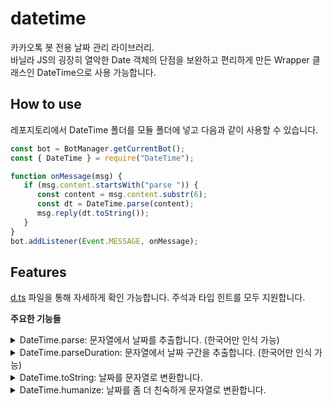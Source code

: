 # datetime

카카오톡 봇 전용 날짜 관리 라이브러리.  
바닐라 JS의 굉장히 열악한 Date 객체의 단점을 보완하고 편리하게 만든 Wrapper 클래스인 DateTime으로 사용 가능합니다.

## How to use

레포지토리에서 DateTime 폴더를 모듈 폴더에 넣고 다음과 같이 사용할 수 있습니다.
```js
const bot = BotManager.getCurrentBot();
const { DateTime } = require("DateTime");

function onMessage(msg) {
   if (msg.content.startsWith("parse ")) {
      const content = msg.content.substr(6);
      const dt = DateTime.parse(content);
      msg.reply(dt.toString());
   }
}
bot.addListener(Event.MESSAGE, onMessage);
```

## Features

[d.ts](https://github.com/essentialib/datetime/blob/main/src/index.d.ts) 파일을 통해 자세하게 확인 가능합니다. 주석과 타입 힌트를 모두 지원합니다.

**주요한 기능들**

<details>
  <summary> DateTime.parse: 문자열에서 날짜를 추출합니다. (한국어만 인식 가능) </summary>

  ```js
  parse`새벽 3시`    // ✅
  parse`오전 4시`    // ✅
  parse`오후 7:15`  // ✅
  parse`4시`   // ✅
  parse`11시`  // ✅
  parse`3월 4일`    // ✅
  parse`3월 4일 7시 15분`   // ✅
  parse`3월 9일 오전 7시 3초`   // ✅
  parse`18시 34초`   // ✅
  parse`다음 날` // ✅
  parse`담날`   // ✅
  parse`다음 주` // ✅
  parse`담주` // ✅
  parse`저번 주` // ✅
  parse`저번주`  // ✅
  parse`지난주`  // ✅
  parse`지난 주 금요일` // ✅
  parse`지난주 수요일`  // ✅
  parse`3주 후` // ✅
  parse`다음 달` // ✅
  parse`1달 후` // ✅
  parse`다음 해` // ✅
  parse`1년 후` // ✅
  parse`저번 주 일요일`  // ✅
  parse`다음 주 월요일`	// ✅
  parse`다다음 주`    // ✅
  parse`다다음 주 일요일`    // ✅
  parse`일요일`  // ✅
  parse`토요일`    // ✅
  parse`이번 주 일요일` // ✅
  parse`저저저번주일요일` // ✅
  parse`이번 해` // ✅
  parse`이번 주` // ✅
  parse`오늘`   // ✅
  parse`어제`   // ✅
  parse`내일`   // ✅
  parse`낼`   // ✅
  parse`모레`   // ✅
  parse`글피`    // ✅
  parse`그글피`   // ✅
  parse`그그글피`  // ✅
  parse`그제`   // ✅
  parse`그저께`  // ✅
  parse`그끄저께` // ✅
  parse`그그끄저께`    // ✅
  parse`3시간 후`    // ✅
  parse``   // ✅
  parse`5시간 13분 8초 후`    // ✅
  parse`4시간 3분 이전`    // ✅
  parse`아침`    // ✅
  parse`정오`    // ✅
  parse`점심`    // ✅
  parse`저녁`    // ✅
  parse`자정`    // ✅
  parse`9시`;   // ✅
  parse`12시`;  // ✅
  parse`금요일 밥`;    // ✅
  parse`3월 13일 7시 3초 급식`;  // ✅
  parse`3/4`;	// ✅
  parse`3-4`;	// ✅
  parse`2024/3/21`;	// ✅
  parse`2024.3.21`;	// ✅
  parse`2024-3-21`;	// ✅
  parse`이번주 일요일`	// ✅
  parse`이번주 일요일`	// ✅
  parse`이번주 일요일까지`	// ✅
  
  // 기준 날짜에서 다시 parse
  datetime = DateTime.parse('이번주 일요일');
  console.log(datetime.toString());
  console.log(datetime.parse('3일 후').toString());	// 이번주 일요일에서 3일 후 ✅

  // getString 인자 사용
  DateTime.parse('내일 3시에 미팅', true, true)  // 첫 번째 인자는 getString, 두 번째 인자는 filterIncludeEnding
  // => { parse: DateTime('2024년 7월 14일 오후 3:00:00'), string: '미팅' }
  ```
</details>

<details>
  <summary> DateTime.parseDuration: 문자열에서 날짜 구간을 추출합니다. (한국어만 인식 가능) </summary>

  ```js
  parseDuration`내일 3시부터 5시까지 미팅`;  // ✅
  parseDuration`모레 6시부터 9시 스터디`; // ✅
  parseDuration`다음주 화요일 9시부터 10시까지 연세세브란스 방문`; // ✅
  ```
</details>

<details>
  <summary> DateTime.toString: 날짜를 문자열로 변환합니다. </summary>
  
  - `s`: 초 (e.g. 0, 1, ..., 59)
  - `ss`: 2자리 초 (e.g. 00, 01, ..., 59)
  - `sss`: 밀리초 (e.g. 000, 001, ..., 999)
  - `m`: 분 (e.g. 0, 1, ..., 59)
  - `mm`: 2자리 분 (e.g. 00, 01, ..., 59)
  - `h`: 시 (e.g. 0, 1, ..., 12)
  - `hh`: 2자리 시 (e.g. 00, 01, ..., 12)
  - `i`: 시 (e.g. 0, 1, ..., 23)
  - `ii`: 2자리 시 (e.g. 00, 01, ..., 23)
  - `t`: 오전/오후 (e.g. 오전, 오후)
  - `D`: 일 (e.g. 1, 2, ..., 31)
  - `DD`: 2자리 일 (e.g. 01, 02, ..., 31)
  - `W`: 짧은 요일 (e.g. 일, 월, ..., 토)
  - `WW`: 긴 요일 (e.g. 일요일, 월요일, ..., 토요일)
  - `M`: 월 (e.g. 1, 2, ..., 12)
  - `MM`: 2자리 월 (e.g. 01, 02, ..., 12)
  - `MMM`: 짧은 월 (e.g. Jan, Feb, ..., Dec) **한국어는 동일**
  - `MMMM`: 긴 월 (e.g. January, February, ..., December) **한국어는 동일**
  - `YY`: 2자리 연도 (e.g. 70, 71, ..., 24) 
  - `YYYY`: 4자리 연도 (e.g. 1970, 1971, ..., 2024)

  ```js
  DateTime.now().toString()
  // => "2024년 1월 1일 오후 3:30:00"
  DateTime.now().toString('YYYY-MM-DD hh:mm:ss.sss')
  // => "2024-01-01 15:30:00.000"
  ```
</details>

<details>
  <summary> DateTime.humanize: 날짜를 좀 더 친숙하게 문자열로 변환합니다. </summary>

  ```js
  DateTime.now().add({ hour: 4, minute: 30 }).humanize()
  // => "4시간 30분 후'
  DateTime.now().add({ day: 7, hour: 4 }).humanize(true) // 첫 번째 인자는 ignoreTime
  // => 다음 주 토요일
  ```
</details>

